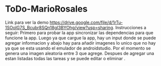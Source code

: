# ToDo-MarioRosales
Link para ver la demo https://drive.google.com/file/d/1rTu-1SOoIG7S_Bcubr8SQn18gI3BYOhg/view?usp=sharing.
Instrucciones a seguir:
Primero para probar la app sincronizar las dependencias para que funcione la app.
Luego ya que cargue la app, hay un input donde se puede agregar informacion y abajo hay para añadir imagenes lo unico que no hay ya que se esta usando el emulador de androidstudio.
Por el momento se genera una imagen aleatoria entre 3 que agrege.
Despues de agregar una estan listadas todas las tareas y se puede editar o eliminar .
